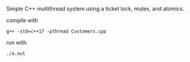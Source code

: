 Simple C++ multithread system using a ticket lock, mutex, and atomics.

compile with 

```
g++ -std=c++17 -pthread Customers.cpp
```

run with 

```
./a.out
```
